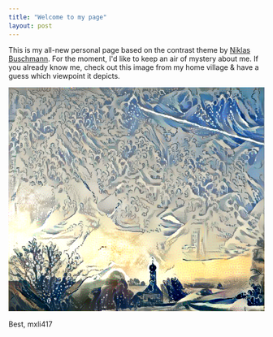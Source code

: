 ```yaml
---
title: "Welcome to my page"
layout: post
---
```


This is my all-new personal page based on the contrast theme by [Niklas
Buschmann](https://github.com/niklasbuschmann/contrast). For the moment,
I'd like to keep an air of mystery about me. If you already know me, check
out this image from my home village & have a guess which viewpoint it depicts.

![Home village](/assets/style_transfer_result_at_iteration_34.png)

Best, mxli417